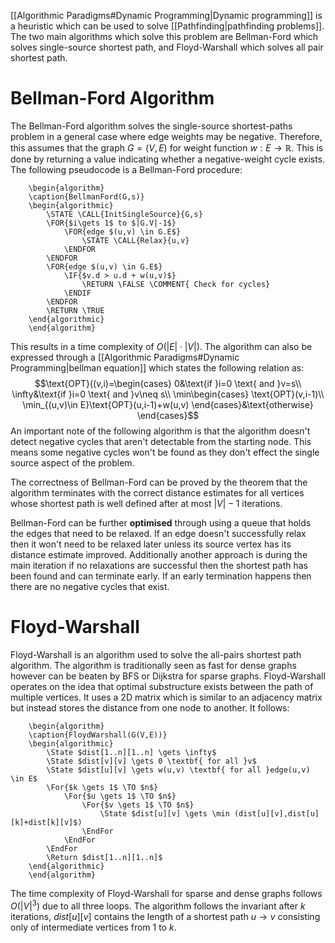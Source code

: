 [[Algorithmic Paradigms#Dynamic Programming|Dynamic programming]] is a heuristic which can be used to solve [[Pathfinding|pathfinding problems]]. The two main algorithms which solve this problem are Bellman-Ford which solves single-source shortest path, and Floyd-Warshall which solves all pair shortest path.

# Bellman-Ford Algorithm
The Bellman-Ford algorithm solves the single-source shortest-paths problem in a general case where edge weights may be negative. Therefore, this assumes that the graph $G=(V,E)$ for weight function $w: E \to \mathbb{R}$. This is done by returning a value indicating whether a negative-weight cycle exists. The following pseudocode is a Bellman-Ford procedure:
```pseudo
	\begin{algorithm}
	\caption{BellmanFord(G,s)}
	\begin{algorithmic}
		\STATE \CALL{InitSingleSource}{G,s}
		\FOR{$i\gets 1$ to $|G.V|-1$}
			\FOR{edge $(u,v) \in G.E$}
				\STATE \CALL{Relax}{u,v}
			\ENDFOR
		\ENDFOR
		\FOR{edge $(u,v) \in G.E$}
			\IF{$v.d > u.d + w(u,v)$}
				\RETURN \FALSE \COMMENT{ Check for cycles}
			\ENDIF
		\ENDFOR
		\RETURN \TRUE
	\end{algorithmic}
	\end{algorithm} 
```

This results in a time complexity of $O(|E|\cdot|V|)$. The algorithm can also be expressed through a [[Algorithmic Paradigms#Dynamic Programming|bellman equation]] which states the following relation as:
$$\text{OPT}((v,i)=\begin{cases}
0&\text{if }i=0 \text{ and }v=s\\
\infty&\text{if }i=0 \text{ and }v\neq s\\
\min\begin{cases}
\text{OPT}(v,i-1)\\
\min_{(u,v)\in E}\text{OPT}(u,i-1)+w(u,v)
\end{cases}&\text{otherwise}
\end{cases}$$
An important note of the following algorithm is that the algorithm doesn't detect negative cycles that aren't detectable from the starting node. This means some negative cycles won't be found as they don't effect the single source aspect of the problem.

The correctness of Bellman-Ford can be proved by the theorem that the algorithm terminates with the correct distance estimates for all vertices whose shortest path is well defined after at most $|V|-1$ iterations.

Bellman-Ford can be further **optimised** through using a queue that holds the edges that need to be relaxed. If an edge doesn't successfully relax then it won't need to be relaxed later unless its source vertex has its distance estimate improved. Additionally another approach is during the main iteration if no relaxations are successful then the shortest path has been found and can terminate early. If an early termination happens then there are no negative cycles that exist.

# Floyd-Warshall
Floyd-Warshall is an algorithm used to solve the all-pairs shortest path algorithm. The algorithm is traditionally seen as fast for dense graphs however can be beaten by BFS or Dijkstra for sparse graphs. Floyd-Warshall operates on the idea that optimal substructure exists between the path of multiple vertices. It uses a 2D matrix which is similar to an adjacency matrix but instead stores the distance from one node to another. It follows:
```pseudo
	\begin{algorithm}
	\caption{FloydWarshall(G(V,E))}
	\begin{algorithmic}
		\State $dist[1..n][1..n] \gets \infty$
		\State $dist[v][v] \gets 0 \textbf{ for all }v$
		\State $dist[u][v] \gets w(u,v) \textbf{ for all }edge(u,v) \in E$
		\For{$k \gets 1$ \TO $n$}
			\For{$u \gets 1$ \TO $n$}
				\For{$v \gets 1$ \TO $n$}
					\State $dist[u][v] \gets \min (dist[u][v],dist[u][k]+dist[k][v]$)
				\EndFor
			\EndFor
		\EndFor
		\Return $dist[1..n][1..n]$
	\end{algorithmic}
	\end{algorithm}
```
The time complexity of Floyd-Warshall for sparse and dense graphs follows $O(|V|^3)$ due to all three loops. The algorithm follows the invariant after $k$ iterations, $dist[u][v]$ contains the length of a shortest path $u \to v$ consisting only of intermediate vertices from 1 to $k$.
